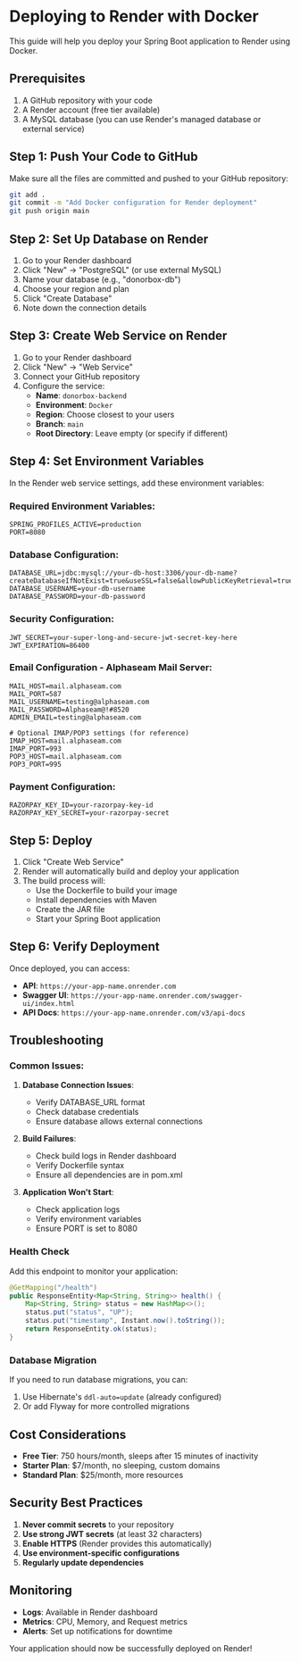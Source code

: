 # Deploying to Render with Docker

This guide will help you deploy your Spring Boot application to Render using Docker.

## Prerequisites

1. A GitHub repository with your code
2. A Render account (free tier available)
3. A MySQL database (you can use Render's managed database or external service)

## Step 1: Push Your Code to GitHub

Make sure all the files are committed and pushed to your GitHub repository:

```bash
git add .
git commit -m "Add Docker configuration for Render deployment"
git push origin main
```

## Step 2: Set Up Database on Render

1. Go to your Render dashboard
2. Click "New" → "PostgreSQL" (or use external MySQL)
3. Name your database (e.g., "donorbox-db")
4. Choose your region and plan
5. Click "Create Database"
6. Note down the connection details

## Step 3: Create Web Service on Render

1. Go to your Render dashboard
2. Click "New" → "Web Service"
3. Connect your GitHub repository
4. Configure the service:
   - **Name**: `donorbox-backend`
   - **Environment**: `Docker`
   - **Region**: Choose closest to your users
   - **Branch**: `main`
   - **Root Directory**: Leave empty (or specify if different)

## Step 4: Set Environment Variables

In the Render web service settings, add these environment variables:

### Required Environment Variables:

```
SPRING_PROFILES_ACTIVE=production
PORT=8080
```

### Database Configuration:
```
DATABASE_URL=jdbc:mysql://your-db-host:3306/your-db-name?createDatabaseIfNotExist=true&useSSL=false&allowPublicKeyRetrieval=true
DATABASE_USERNAME=your-db-username
DATABASE_PASSWORD=your-db-password
```

### Security Configuration:
```
JWT_SECRET=your-super-long-and-secure-jwt-secret-key-here
JWT_EXPIRATION=86400
```

### Email Configuration - Alphaseam Mail Server:
```
MAIL_HOST=mail.alphaseam.com
MAIL_PORT=587
MAIL_USERNAME=testing@alphaseam.com
MAIL_PASSWORD=Alphaseam@!#8520
ADMIN_EMAIL=testing@alphaseam.com

# Optional IMAP/POP3 settings (for reference)
IMAP_HOST=mail.alphaseam.com
IMAP_PORT=993
POP3_HOST=mail.alphaseam.com
POP3_PORT=995
```

### Payment Configuration:
```
RAZORPAY_KEY_ID=your-razorpay-key-id
RAZORPAY_KEY_SECRET=your-razorpay-secret
```

## Step 5: Deploy

1. Click "Create Web Service"
2. Render will automatically build and deploy your application
3. The build process will:
   - Use the Dockerfile to build your image
   - Install dependencies with Maven
   - Create the JAR file
   - Start your Spring Boot application

## Step 6: Verify Deployment

Once deployed, you can access:
- **API**: `https://your-app-name.onrender.com`
- **Swagger UI**: `https://your-app-name.onrender.com/swagger-ui/index.html`
- **API Docs**: `https://your-app-name.onrender.com/v3/api-docs`

## Troubleshooting

### Common Issues:

1. **Database Connection Issues**:
   - Verify DATABASE_URL format
   - Check database credentials
   - Ensure database allows external connections

2. **Build Failures**:
   - Check build logs in Render dashboard
   - Verify Dockerfile syntax
   - Ensure all dependencies are in pom.xml

3. **Application Won't Start**:
   - Check application logs
   - Verify environment variables
   - Ensure PORT is set to 8080

### Health Check

Add this endpoint to monitor your application:

```java
@GetMapping("/health")
public ResponseEntity<Map<String, String>> health() {
    Map<String, String> status = new HashMap<>();
    status.put("status", "UP");
    status.put("timestamp", Instant.now().toString());
    return ResponseEntity.ok(status);
}
```

### Database Migration

If you need to run database migrations, you can:
1. Use Hibernate's `ddl-auto=update` (already configured)
2. Or add Flyway for more controlled migrations

## Cost Considerations

- **Free Tier**: 750 hours/month, sleeps after 15 minutes of inactivity
- **Starter Plan**: $7/month, no sleeping, custom domains
- **Standard Plan**: $25/month, more resources

## Security Best Practices

1. **Never commit secrets** to your repository
2. **Use strong JWT secrets** (at least 32 characters)
3. **Enable HTTPS** (Render provides this automatically)
4. **Use environment-specific configurations**
5. **Regularly update dependencies**

## Monitoring

- **Logs**: Available in Render dashboard
- **Metrics**: CPU, Memory, and Request metrics
- **Alerts**: Set up notifications for downtime

Your application should now be successfully deployed on Render!
